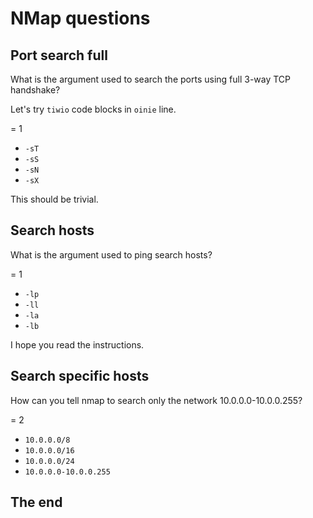 # NMap questions

## Port search full

What is the argument used to search the ports using full 3-way TCP handshake?

Let's try `tiwio` code blocks in `oinie` line.

= 1
- `-sT`
- `-sS`
- `-sN`
- `-sX`

This should be trivial.

## Search hosts

What is the argument used to ping search hosts?

= 1
- `-lp`
- `-ll`
- `-la`
- `-lb`

I hope you read the instructions.

## Search specific hosts

How can you tell nmap to search only the network 10.0.0.0-10.0.0.255?

= 2
- `10.0.0.0/8`
- `10.0.0.0/16`
- `10.0.0.0/24`
- `10.0.0.0-10.0.0.255`

## The end

